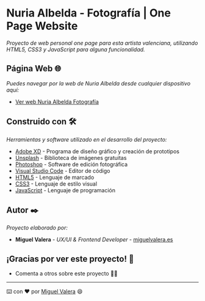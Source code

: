 # Nuria Albelda - Fotografía | One Page Website

_Proyecto de web personal one page para esta artista valenciana, utilizando HTML5, CSS3 y JavaScript para alguna funcionalidad._


## Página Web 🌐

_Puedes navegar por la web de Nuria Albelda desde cualquier dispositivo aquí:_

* [Ver web Nuria Albelda Fotografía](https://migvalera.github.io/nuriaalbeldafoto/index.html)


## Construido con 🛠️ 

_Herramientas y software utilizado en el desarrollo del proyecto:_

* [Adobe XD](https://www.adobe.com/es/products/xd.html) - Programa de diseño gráfico y creación de prototipos
* [Unsplash](https://unsplash.com/) - Biblioteca de imágenes gratuitas
* [Photoshop](https://www.adobe.com/es/products/photoshop.html) - Software de edición fotográfica
* [Visual Studio Code](https://code.visualstudio.com/) - Editor de código
* [HTML5](https://developer.mozilla.org/es/docs/HTML/HTML5) - Lenguaje de marcado
* [CSS3](https://developer.mozilla.org/es/docs/Web/CSS) - Lenguaje de estilo visual
* [JavaScript](https://developer.mozilla.org/es/docs/Web/JavaScript) - Lenguaje de programación


## Autor ✒️ 

_Proyecto elaborado por:_

* **Miguel Valera** - *UX/UI & Frontend Developer* - [miguelvalera.es](https://miguelvalera.es)


## ¡Gracias por ver este proyecto! 🎁 

* Comenta a otros sobre este proyecto 📢🤓



---
⌨️ con ❤️ por [Miguel Valera](https://github.com/migvalera) 😄
